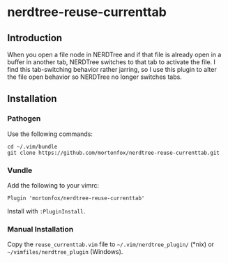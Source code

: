 # nerdtree-reuse-currenttab

## Introduction

When you open a file node in NERDTree and if that file is already open in a
buffer in another tab, NERDTree switches to that tab to activate the file. I
find this tab-switching behavior rather jarring, so I use this plugin to alter
the file open behavior so NERDTree no longer switches tabs.

## Installation

### Pathogen

Use the following commands:

    cd ~/.vim/bundle
    git clone https://github.com/mortonfox/nerdtree-reuse-currenttab.git

### Vundle

Add the following to your vimrc:

    Plugin 'mortonfox/nerdtree-reuse-currenttab'

Install with ```:PluginInstall```.

### Manual Installation

Copy the ```reuse_currenttab.vim``` file to ```~/.vim/nerdtree_plugin/``` (*nix)
or ```~/vimfiles/nerdtree_plugin``` (Windows).

